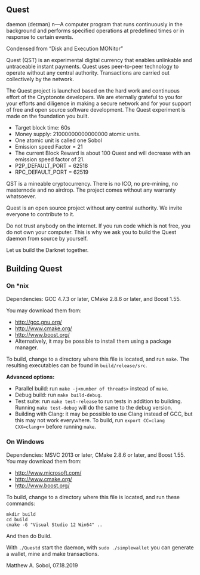 
## Quest


daemon (deɪmən) n—A computer program that runs continuously
in the background and performs specified operations at predefined times or
in response to certain events.

Condensed from “Disk and Execution MONitor”

Quest (QST) is an experimental digital currency that enables unlinkable and
untraceable instant payments. Quest uses peer-to-peer technology to operate 
without any central authority. Transactions are carried out collectively by the
network.

The Quest project is launched based on the hard work and continuous effort of
the Cryptonote developers. We are eternally grateful to you for your efforts and
diligence in making a secure network and for your support of free and open
source software development. The Quest experiment is made on the foundation
you built.

* Target block time: 60s
* Money supply: 21000000000000000 atomic units.
* One atomic unit is called one Sobol
* Emission speed Factor = 21
* The current Block Reward is about 100 Quest and will decrease with an
emission speed factor of 21.
* P2P_DEFAULT_PORT                  = 62518
* RPC_DEFAULT_PORT                  = 62519


QST is a mineable cryptocurrency. There is no ICO, no pre-mining,
no masternode and no airdrop. The project comes without any warranty whatsoever.

Quest is an open source project without any central authority.
We invite everyone to contribute to it.

Do not trust anybody on the internet. If you run code which is not free,
you do not own your computer. This is why we ask you to build the Quest daemon
from source by yourself.

Let us build the Darknet together.

## Building Quest

### On *nix

Dependencies: GCC 4.7.3 or later, CMake 2.8.6 or later, and Boost 1.55.

You may download them from:

* http://gcc.gnu.org/
* http://www.cmake.org/
* http://www.boost.org/
* Alternatively, it may be possible to install them using a package manager.

To build, change to a directory where this file is located, and run `make`. The resulting executables can be found in `build/release/src`.

**Advanced options:**

* Parallel build: run `make -j<number of threads>` instead of `make`.
* Debug build: run `make build-debug`.
* Test suite: run `make test-release` to run tests in addition to building. Running `make test-debug` will do the same to the debug version.
* Building with Clang: it may be possible to use Clang instead of GCC, but this may not work everywhere. To build, run `export CC=clang CXX=clang++` before running `make`.

### On Windows
Dependencies: MSVC 2013 or later, CMake 2.8.6 or later, and Boost 1.55. You may download them from:

* http://www.microsoft.com/
* http://www.cmake.org/
* http://www.boost.org/

To build, change to a directory where this file is located, and run these commands:
```
mkdir build
cd build
cmake -G "Visual Studio 12 Win64" ..
```

And then do Build.


With ` ./Questd ` start the daemon, with `sudo ./simplewallet` you can generate a wallet, 
mine and make transactions.   

Matthew A. Sobol, 07.18.2019
